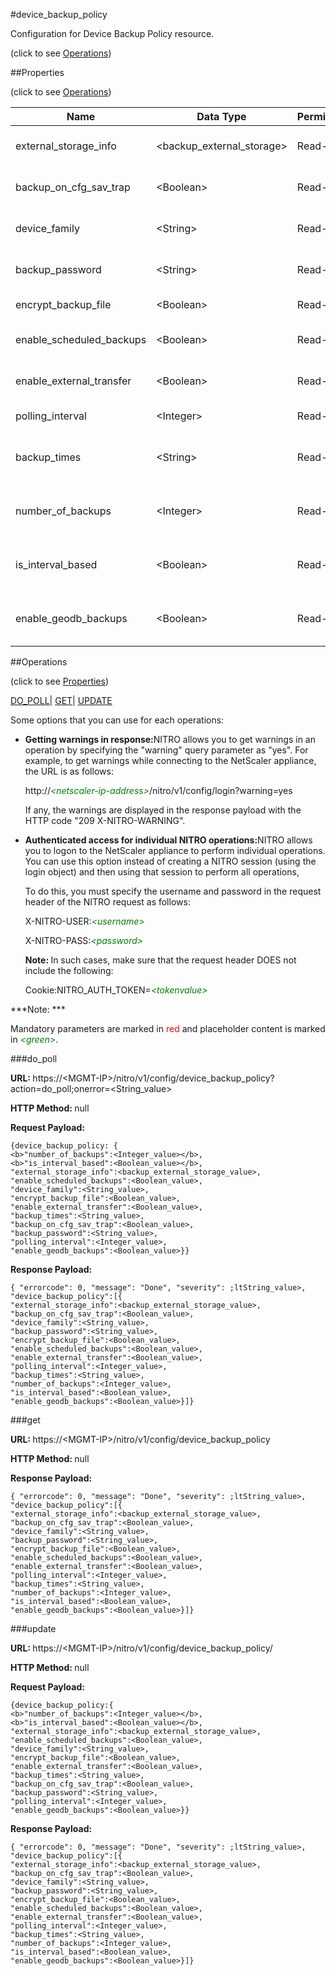 #device_backup_policy



Configuration for Device Backup Policy resource.

<span>(click to see [Operations](#operations))</span>



##Properties 

<span>(click to see [Operations](#operations))</span>





<table><thead><tr><th>Name</th><th>Data Type</th><th>Permissions</th><th>Description</th></tr></thead><tbody><tr><td>external_storage_info</td><td>&lt;backup_external_storage></td><td>Read-write</td><td>Information of the External storage for backup file.</td></tr><tr><td>backup_on_cfg_sav_trap</td><td>&lt;Boolean></td><td>Read-write</td><td>Backup On recieving NetscalerConfigSave trap.</td></tr><tr><td>device_family</td><td>&lt;String></td><td>Read-write</td><td>Device family whose devices need to be backed up..</td></tr><tr><td>backup_password</td><td>&lt;String></td><td>Read-write</td><td>Password for backup file encryption.</td></tr><tr><td>encrypt_backup_file</td><td>&lt;Boolean></td><td>Read-write</td><td>Encrypts backup files.</td></tr><tr><td>enable_scheduled_backups</td><td>&lt;Boolean></td><td>Read-write</td><td>Enable Scheduled Backup (default is enabled).</td></tr><tr><td>enable_external_transfer</td><td>&lt;Boolean></td><td>Read-write</td><td>Enable transfer of device backup files to external server.</td></tr><tr><td>polling_interval</td><td>&lt;Integer></td><td>Read-write</td><td>Frequency of device backup in hours.</td></tr><tr><td>backup_times</td><td>&lt;String></td><td>Read-write</td><td>Comma Separated string of backup times to be scheduled..</td></tr><tr><td>number_of_backups</td><td>&lt;Integer></td><td>Read-write</td><td>Number of backup files maintained per device.<br>Minimum value = 1</td></tr><tr><td>is_interval_based</td><td>&lt;Boolean></td><td>Read-write</td><td>Parameter to decide whether backup setting is interval based or time based.</td></tr><tr><td>enable_geodb_backups</td><td>&lt;Boolean></td><td>Read-write</td><td>Enable GeoDB Backup from NetScaler (default is disabled).</td></tr></tbody></table>

##Operations 

<span>(click to see [Properties](#properties))</span>





[DO_POLL](#do)| [GET](#get)| [UPDATE](#update)





Some options that you can use for each operations:

<ul><li><p><b>Getting warnings in response:</b>NITRO allows you to get warnings in an operation by specifying the "warning" query parameter as "yes". For example, to get warnings while connecting to the NetScaler appliance, the URL is as follows:</p><p>http://<span style="color:green;font-style:italic;">&lt;netscaler-ip-address&gt;</span>/nitro/v1/config/login?warning=yes</p><p>If any, the warnings are displayed in the response payload with the HTTP code "209 X-NITRO-WARNING".</p></li><li><p><b>Authenticated access for individual NITRO operations:</b>NITRO allows you to logon to the NetScaler appliance to perform individual operations. You can use this option instead of creating a NITRO session (using the login object) and then using that session to perform all operations,</p><p>To do this, you must specify the username and password in the request header of the NITRO request as follows:</p><p>X-NITRO-USER:<span style="color:green;font-style:italic;">&lt;username&gt;</span></p><p>X-NITRO-PASS:<span style="color:green;font-style:italic;">&lt;password&gt;</span></p><p><b>Note: </b>In such cases, make sure that the request header DOES not include the following:</p><p>Cookie:NITRO_AUTH_TOKEN=<span style="color:green;font-style:italic;">&lt;tokenvalue&gt;</span></p></li></ul>







***Note: *** 

Mandatory parameters are marked in <span style="color:#FF0000;">red</span> and placeholder content is marked in <span style="color:green;font-style:italic">&lt;green&gt;</span>.



###do_poll







<b>URL: </b>https://&lt;MGMT-IP&gt;/nitro/v1/config/device_backup_policy?action=do_poll;onerror=&lt;String_value&gt;

<b>HTTP Method: </b>null

<b>Request Payload: </b>
```
{device_backup_policy: {
<b>"number_of_backups":<Integer_value></b>,
<b>"is_interval_based":<Boolean_value></b>,
"external_storage_info":<backup_external_storage_value>,
"enable_scheduled_backups":<Boolean_value>,
"device_family":<String_value>,
"encrypt_backup_file":<Boolean_value>,
"enable_external_transfer":<Boolean_value>,
"backup_times":<String_value>,
"backup_on_cfg_sav_trap":<Boolean_value>,
"backup_password":<String_value>,
"polling_interval":<Integer_value>,
"enable_geodb_backups":<Boolean_value>}}
```

<b>Response Payload: </b>
```
{ "errorcode": 0, "message": "Done", "severity": ;ltString_value>, "device_backup_policy":[{
"external_storage_info":<backup_external_storage_value>,
"backup_on_cfg_sav_trap":<Boolean_value>,
"device_family":<String_value>,
"backup_password":<String_value>,
"encrypt_backup_file":<Boolean_value>,
"enable_scheduled_backups":<Boolean_value>,
"enable_external_transfer":<Boolean_value>,
"polling_interval":<Integer_value>,
"backup_times":<String_value>,
"number_of_backups":<Integer_value>,
"is_interval_based":<Boolean_value>,
"enable_geodb_backups":<Boolean_value>}]}
```







###get







<b>URL: </b>https://&lt;MGMT-IP&gt;/nitro/v1/config/device_backup_policy

<b>HTTP Method: </b>null

<b>Response Payload: </b>
```
{ "errorcode": 0, "message": "Done", "severity": ;ltString_value>, "device_backup_policy":[{
"external_storage_info":<backup_external_storage_value>,
"backup_on_cfg_sav_trap":<Boolean_value>,
"device_family":<String_value>,
"backup_password":<String_value>,
"encrypt_backup_file":<Boolean_value>,
"enable_scheduled_backups":<Boolean_value>,
"enable_external_transfer":<Boolean_value>,
"polling_interval":<Integer_value>,
"backup_times":<String_value>,
"number_of_backups":<Integer_value>,
"is_interval_based":<Boolean_value>,
"enable_geodb_backups":<Boolean_value>}]}
```







###update







<b>URL: </b>https://&lt;MGMT-IP&gt;/nitro/v1/config/device_backup_policy/

<b>HTTP Method: </b>null

<b>Request Payload: </b>
```
{device_backup_policy:{
<b>"number_of_backups":<Integer_value></b>,
<b>"is_interval_based":<Boolean_value></b>,
"external_storage_info":<backup_external_storage_value>,
"enable_scheduled_backups":<Boolean_value>,
"device_family":<String_value>,
"encrypt_backup_file":<Boolean_value>,
"enable_external_transfer":<Boolean_value>,
"backup_times":<String_value>,
"backup_on_cfg_sav_trap":<Boolean_value>,
"backup_password":<String_value>,
"polling_interval":<Integer_value>,
"enable_geodb_backups":<Boolean_value>}}
```

<b>Response Payload: </b>
```
{ "errorcode": 0, "message": "Done", "severity": ;ltString_value>, "device_backup_policy":[{
"external_storage_info":<backup_external_storage_value>,
"backup_on_cfg_sav_trap":<Boolean_value>,
"device_family":<String_value>,
"backup_password":<String_value>,
"encrypt_backup_file":<Boolean_value>,
"enable_scheduled_backups":<Boolean_value>,
"enable_external_transfer":<Boolean_value>,
"polling_interval":<Integer_value>,
"backup_times":<String_value>,
"number_of_backups":<Integer_value>,
"is_interval_based":<Boolean_value>,
"enable_geodb_backups":<Boolean_value>}]}
```







